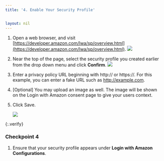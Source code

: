 ```yaml
---
title: '4. Enable Your Security Profile'


layout: nil
---
```


1. Open a web browser, and visit [https://developer.amazon.com/lwa/sp/overview.html](https://developer.amazon.com/lwa/sp/overview.html).
   ![](assets/avs-lwa-new-security-profile.png)

2. Near the top of the page, select the security profile you created earlier from the drop down menu and click **Confirm**.
   ![](assets/avs-lwa-choose-security-profile.png)
3. Enter a privacy policy URL beginning with http:// or https://. For this example, you can enter a fake URL such as http://example.com.
4. [Optional] You may upload an image as well. The image will be shown on the Login with Amazon consent page to give your users context.
5. Click Save.

	 ![](assets/avs-privacy-url.png)

{:.verify}
### Checkpoint 4

1. Ensure that your security profile appears under **Login with Amazon Configurations**.
